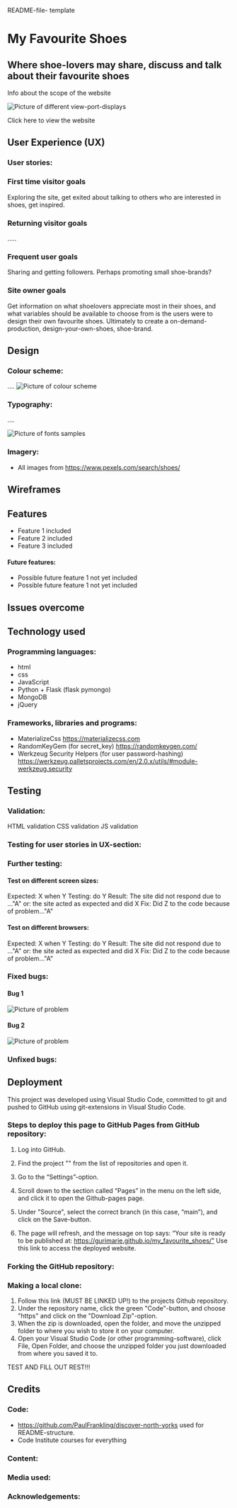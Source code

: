 README-file- template

# My Favourite Shoes
## Where shoe-lovers may share, discuss and talk about their favourite shoes 
Info about the scope of the website


![Picture of different view-port-displays]()

Click here to view the website

## User Experience (UX)

### User stories:

### First time visitor goals
Exploring the site, get exited about talking to others who are interested in shoes, get inspired.

### Returning visitor goals
.....

### Frequent user goals
Sharing and getting followers. Perhaps promoting small shoe-brands?

### Site owner goals
Get information on what shoelovers appreciate most in their shoes, and what variables should be available to choose from is the users were to design their own favourite shoes. Ultimately to create a on-demand-production, design-your-own-shoes, shoe-brand.

## Design

### Colour scheme:
....
![Picture of colour scheme]()

### Typography:
....

![Picture of fonts samples]()

### Imagery:
- All images from https://www.pexels.com/search/shoes/

## Wireframes



## Features

- Feature 1 included
- Feature 2 included
- Feature 3 included


#### Future features:
- Possible future feature 1 not yet included
- Possible future feature 1 not yet included

## Issues overcome


## Technology used
### Programming languages:
- html
- css
- JavaScript
- Python + Flask (flask pymongo)
- MongoDB
- jQuery

### Frameworks, libraries and programs:
- MaterializeCss https://materializecss.com
- RandomKeyGem (for secret_key) https://randomkeygen.com/
- Werkzeug Security Helpers (for user password-hashing)
https://werkzeug.palletsprojects.com/en/2.0.x/utils/#module-werkzeug.security


## Testing

### Validation:
HTML validation
CSS validation
JS validation


### Testing for user stories in UX-section:

### Further testing:
#### Test on different screen sizes:
Expected: X when Y
Testing: do Y
Result: The site did not respond due to ..."A" or: the site acted as expected and did X
Fix: Did Z to the code because of problem..."A"

#### Test on different browsers:
Expected: X when Y
Testing: do Y
Result: The site did not respond due to ..."A" or: the site acted as expected and did X
Fix: Did Z to the code because of problem..."A"

### Fixed bugs:
#### Bug 1
![Picture of problem]()


#### Bug 2
![Picture of problem]()




### Unfixed bugs:



## Deployment
This project was developed using Visual Studio Code, committed to git and pushed to GitHub using git-extensions in Visual Studio Code.

### Steps to deploy this page to GitHub Pages from GitHub repository:
1. Log into GitHub.
2. Find the project "" from the list of repositories and open it.
3. Go to the “Settings”-option.
4. Scroll down to the section called “Pages” in the menu on the left side, and click it to open the Github-pages page.
5. Under "Source", select the correct branch (in this case, “main”), and click on the Save-button.

6. The page will refresh, and the message on top says:
“Your site is ready to be published at: https://gurimarie.github.io/my_favourite_shoes/”
Use this link to access the deployed website.


### Forking the GitHub repository:

### Making a local clone:
1. Follow this link (MUST BE LINKED UP!) to the projects Github repository.
2. Under the repository name, click the green "Code"-button, and choose "https" and click on the "Download Zip"-option.
3. When the zip is downloaded, open the folder, and move the unzipped folder to where you wish to store it on your computer.
4. Open your Visual Studio Code (or other programming-software), click File, Open Folder, and choose the unzipped folder you just downloaded from where you saved it to.
 

TEST AND FILL OUT REST!!!



## Credits

### Code:

- https://github.com/PaulFrankling/discover-north-yorks used for README-structure.
- Code Institute courses for everything

### Content:

### Media used:

### Acknowledgements:

